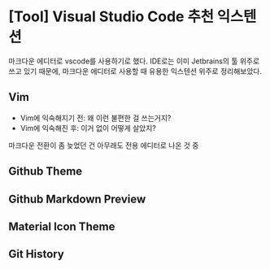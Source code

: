 # [Tool] Visual Studio Code 추천 익스텐션

마크다운 에디터로 vscode를 사용하기로 했다. IDE로는 이미 Jetbrains의 툴 위주로 쓰고 있기 때문에, 마크다운 에디터로 사용할 때 유용한 익스텐션 위주로 정리해보았다.


## Vim

- Vim에 익숙해지기 전: 왜 이런 불편한 걸 쓰는거지?
- Vim에 익숙해진 후: 이거 없이 어떻게 살았지?

마크다운 전환이 좀 늦었던 건 아무래도 전용 에디터로 나온 것 중 

## Github Theme

## Github Markdown Preview

## Material Icon Theme

## Git History